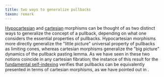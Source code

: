 ```yaml
---
title: two ways to generalize pullbacks
taxon: remark
---
```


[Hypocartesian](frct-002A) and [cartesian](frct-0001)
morphisms can be thought
of as two distinct ways to generalize the concept of a pullback, depending on
what one considers the essential properties of pullbacks. Hypocartesian
morphisms more directly generalize the "little picture" universal property of
pullbacks as limiting cones, whereas cartesian morphisms generalize the "big
picture" dynamics of the pullback pasting lemma. As we have seen in [](frct-002C) these two notions coincide in any cartesian fibration; the instance of
this result for the [fundamental self-indexing](frct-001X) verifies that
pullbacks can be equivalently presented in terms of cartesian morphisms, as we
have pointed out in [](frct-001Y).
